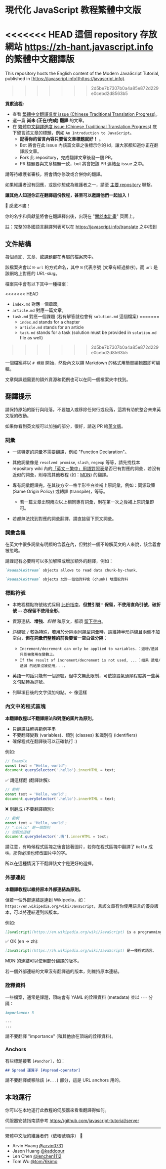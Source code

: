 # 現代化 JavaScript 教程繁體中文版

<<<<<<< HEAD
這個 repository 存放網站 <https://zh-hant.javascript.info> 的繁體中文翻譯版
=======
This repository hosts the English content of the Modern JavaScript Tutorial, published in [https://javascript.info](https://javascript.info).
>>>>>>> 2d5be7b7307b0a4a85e872d229e0cebd2d8563b5

**貢獻流程:**

- 查看 [繁體中文翻譯進度 issue (Chinese Traditional Translation Progress)](https://github.com/javascript-tutorial/zh-hant.javascript.info/issues/1)。
- 選一篇 **尚未 (正在/完成) 翻譯** 的文章。
- 在 [繁體中文翻譯進度 issue (Chinese Traditional Translation Progress)](https://github.com/javascript-tutorial/zh-hant.javascript.info/issues/1) 底下留言該文章的標題，例如 `An Introduction to JavaScript`。
    - **記得你的留言內容只要留文章標題就好！** 。
    - Bot 將會在此 issue 內該篇文章之後標示你的 id，讓大家都知道你正在翻譯該文章。
    - Fork 此 repository，完成翻譯文章後發一個 PR。
    - PR 標題要與文章標題一致，bot 將會把該 PR 連結至 issue 之中。

請等待維護者審核，將會請你修改或合併你的翻譯。

如果維護者沒有回應，或是你想成為維護者之一，請至 [主要 repository](https://github.com/javascript-tutorial/en.javascript.info/issues/new) 聯繫。

**讓其他人知道你正在翻譯這份教程，甚至可以邀請他們一起加入！**

🎉 感激不盡！

你的名字和貢獻量將會在翻譯釋出後，出現在 "[關於本計畫](https://zh-hant.javascript.info/about)" 頁面上。

註：完整的多國語言翻譯列表可以在 <https://javascript.info/translate> 之中找到

## 文件結構

每個章節、文章、或課題都在專屬的檔案夾中。

該檔案夾會以 `N-url` 的方式命名，其中 `N` 代表序號 (文章有經過排序)，而 `url` 是該網站上對應的 *URL-slug*。

檔案夾中會有以下其中一種檔案：

<<<<<<< HEAD
- `index.md` 對應一個章節,
- `article.md` 對應一篇文章,
- `task.md` 對應一個課題 (若有解答就也會有 `solution.md` 這個檔案)
=======
  - `index.md` stands for a chapter
  - `article.md` stands for an article
  - `task.md` stands for a task (solution must be provided in `solution.md` file as well)
>>>>>>> 2d5be7b7307b0a4a85e872d229e0cebd2d8563b5

一個檔案將以 `# 標題` 開始，然後內文以類 Markdown 的格式用簡單編輯器即可編輯。

文章與課題需要的額外資源和範例也可以在同一個檔案夾中找到。

## 翻譯提示

請保持原始的斷行與段落，不要加入或移除任何行或段落，這將有助於整合未來英文版的改動。

如果你看到英文版可以加強的部分，很好，請送 PR 給[英文版](https://github.com/javascript-tutorial/en.javascript.info/pulls)。

### 詞彙

- 一些特定的詞彙不需要翻譯，例如 "Function Declaration"。

- 其他詞彙像是 `resolved promise`, `slash`, `regexp` 等等，請先找找本 repository wiki 內的[「英文－繁中」用語對照表](https://github.com/javascript-tutorial/zh-hant.javascript.info/wiki/%E3%80%8C%E8%8B%B1%E6%96%87%EF%BC%8D%E7%B9%81%E4%B8%AD%E3%80%8D%E7%94%A8%E8%AA%9E%E5%B0%8D%E7%85%A7%E8%A1%A8)是否已有對應的詞彙，若沒有近似的詞彙，則尋找其他教程 (如：[MDN](https://developer.mozilla.org/en-US/)) 的翻譯。

- 專有詞彙翻譯完，在其後方空一格半形空白並補上原詞彙，例如：同源政策 (Same Origin Policy) 或轉譯 (transpile)，等等。
    - 若一篇文章出現兩次以上相同專有詞彙，則在第一次之後補上原詞彙即可。

- 若都無法找到對應的詞彙翻譯，請直接留下原文詞彙。

### 詞彙含義

在英文中很多詞彙有明顯的含義在內，但對於一個不瞭解英文的人來說，該含義會被忽略。

請謹記有必要時可以多加解釋或增加額外的翻譯，例如：

```md
`ReadableStream` objects allows to read data chunk-by-chunk.
```

```md
`ReadableStream` objects 允許一個個資料塊 (chunk) 地讀取資料
```

### 標點符號

- 本教程標點符號格式採用 [此份指南](https://github.com/sparanoid/chinese-copywriting-guidelines)，**但雙引號 `"` 保留，不使用直角引號，破折號 `--` 亦保留不使用全形**。

- 資源連結、**增強**、*斜體* 和原文，都須 [留下空白](https://github.com/sparanoid/chinese-copywriting-guidelines#%E9%8F%88%E6%8E%A5%E4%B9%8B%E9%96%93%E5%A2%9E%E5%8A%A0%E7%A9%BA%E6%A0%BC)。

- 斜線號 `/` 較為特殊，若用於分隔兩同類型詞彙時，請維持半形斜線且兩側不加空白，**但在詞彙們整體的前後要留一空白做分隔**：
    - `Increment/decrement can only be applied to variables.`：`遞增/遞減 只能被套用在變數上。`
    - `If the result of increment/decrement is not used, ...`：`如果 遞增/遞減 的結果沒被使用，...`

- 英語一句話只能有一個逗號，但中文無此限制，可依據語氣通順程度將一些英文句點轉為逗號。

- 列舉項目後的文字須加句點。<- 像這樣


### 內文中的程式區塊

**本翻譯教程以不翻譯語法和對應的圖片為原則。**

- 只翻譯註解與範例字串
- 不要翻譯變數 (variables)、類別 (classes) 和識別符 (identifiers)
- 確保程式在翻譯後可以正確執行 :)

例如:

```js
// Example
const text = "Hello, world";
document.querySelector('.hello').innerHTML = text;
```

✅ 請這樣翻 (翻譯註解):

```js
// 範例
const text = 'Hello, world';
document.querySelector('.hello').innerHTML = text;
```

❌ 別翻成 (不要翻譯類別):

```js
// 範例
const text = 'Hello, world';
// ".hello" 是一個類別
// 別翻成這樣
document.querySelector('.嗨').innerHTML = text;
```

請注意，有時候程式區塊之後會接著圖片，若你在程式區塊中翻譯了 `Hello` 成 `嗨`，那你必須也修改圖片中的字。

所以在這種情況下不翻譯該文字是更好的選擇。

### 外部連結

**本翻譯教程以維持原本外部連結為原則。**

但若一個外部連結是連到 Wikipedia，如：`https://en.wikipedia.org/wiki/JavaScript`，且該文章有你使用語言的優良版本，可以將連結連到該版本。

例如:

```md
[JavaScript](https://en.wikipedia.org/wiki/JavaScript) is a programming language.
```

✅ OK (en -> zh):

```md
[JavaScript](https://zh.wikipedia.org/wiki/JavaScript) 是一種程式語言。
```

MDN 的連結可以使用部分翻譯的版本。

若一個外部連結的文章沒有翻譯過的版本，則維持原本連結。

### 詮釋資料

一些檔案，通常是課題，頂端會有 YAML 的詮釋資料 (metadata) 並以 `---` 分隔：

```md
importance: 5

---
...
```

請不要翻譯 "importance" (和其他放在頂端的詮釋資料)。

### Anchors

有些標題接著 `[#anchor]`，如：

```md
## Spread 運算子 [#spread-operator]
```

請不要翻譯或移除該 `[#...]` 部分，這是 URL anchors 用的。

## 本地運行

你可以在本地運行此教程的伺服器來看看翻譯得如何。

伺服器安裝指南請參考 <https://github.com/javascript-tutorial/server>

---
繁體中文版的維護者們（依帳號順序） 🚀

- Arvin Huang [@arvin0731](https://github.com/arvin0731)
- Jason Huang [@kaddopur](https://github.com/kaddopur)
- Len Chen [@lenchen1112](https://github.com/lenchen1112)
- Tom Wu [@tom76kimo](https://github.com/tom76kimo)

